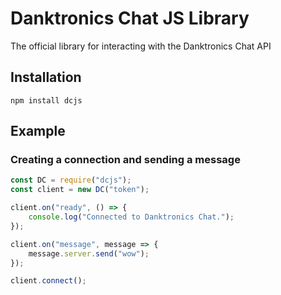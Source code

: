 # Danktronics Chat JS Library
The official library for interacting with the Danktronics Chat API

## Installation
`npm install dcjs`

## Example

### Creating a connection and sending a message
```js
const DC = require("dcjs");
const client = new DC("token");

client.on("ready", () => {
    console.log("Connected to Danktronics Chat.");
});

client.on("message", message => {
    message.server.send("wow");
});

client.connect();
```